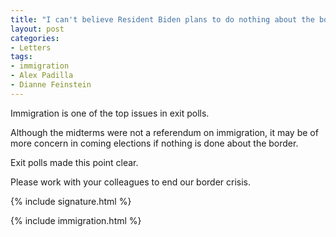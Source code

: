 ```yaml
---
title: "I can't believe Resident Biden plans to do nothing about the border"
layout: post
categories:
- Letters
tags:
- immigration
- Alex Padilla
- Dianne Feinstein
---
```


Immigration is one of the top issues in exit polls.

Although the midterms were not a referendum on immigration, it may be of more concern in coming elections if nothing is done about the border.

Exit polls made this point clear.

Please work with your colleagues to end our border crisis.

{% include signature.html %}

{% include immigration.html %}
